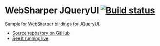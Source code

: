 # WebSharper JQueryUI [![Build status](https://ci.appveyor.com/api/projects/status/c7bkyanl104ypn8i?svg=true)](https://ci.appveyor.com/project/IntelliFactory/jqueryui)

Sample for [WebSharper](https://websharper.com) bindings for [JQueryUI](https://jqueryui.com/).

* [Source repository on GitHub](https://github.com/websharper-samples/JQueryUI)
* [See it running live](https://websharper-samples.github.io/JQueryUI)
